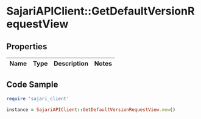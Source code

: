 # SajariAPIClient::GetDefaultVersionRequestView

## Properties

| Name | Type | Description | Notes |
| ---- | ---- | ----------- | ----- |

## Code Sample

```ruby
require 'sajari_client'

instance = SajariAPIClient::GetDefaultVersionRequestView.new()
```

